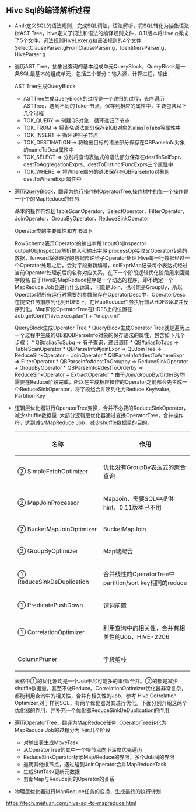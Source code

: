 ## Hive Sql的编译解析过程

* Antlr定义SQL的语法规则，完成SQL词法，语法解析，将SQL转化为抽象语法树AST Tree，hive定义了词法和语法的编译规则文件，0.11版本将Hive.g拆成了5个文件，词法规则HiveLexer.g和语法规则的4个文件SelectClauseParser.gFromClauseParser.g，IdentifiersParser.g，HiveParser.g
* 遍历AST Tree，抽象出查询的基本组成单元QueryBlock，QueryBlock是一条SQL最基本的组成单元，包括三个部分：输入源，计算过程，输出.
    
    AST Tree生成QueryBlock
    * ASTTree生成QueryBlock的过程是一个递归的过程，先序遍历ASTTree，遇到不同的Token节点，保存到相应的属性中，主要包含以下几个过程
    * TOK_QUERY => 创建QB对象，循环递归子节点
    * TOK_FROM => 将表名语法部分保存到QB对象的aliasToTabs等属性中
    * TOK_INSERT => 循环递归子节点
    * TOK_DESTINATION => 将输出目标的语法部分保存在QBParseInfo对象的nameToDest属性中
    * TOK_SELECT => 分别将查询表达式的语法部分保存在destToSelExpr、destToAggregationExprs、destToDistinctFuncExprs三个属性中
    * TOK_WHERE => 将Where部分的语法保存在QBParseInfo对象的destToWhereExpr属性中

* 遍历QueryBlock，翻译为执行操作树OperatorTree,操作树中的每一个操作是一个个的MapReduce的任务.
    
    基本的操作符包括TableScanOperator，SelectOperator，FilterOperator，JoinOperator，GroupByOperator，ReduceSinkOperator

    Operator类的主要属性和方法如下

    RowSchema表示Operator的输出字段
    InputObjInspector outputObjInspector解析输入和输出字段
    processOp接收父Operator传递的数据，forward将处理好的数据传递给子Operator处理
    Hive每一行数据经过一个Operator处理之后，会对字段重新编号，colExprMap记录每个表达式经过当前Operator处理前后的名称对应关系，在下一个阶段逻辑优化阶段用来回溯字段名
    由于Hive的MapReduce程序是一个动态的程序，即不确定一个MapReduce Job会进行什么运算，可能是Join，也可能是GroupBy，所以Operator将所有运行时需要的参数保存在OperatorDesc中，OperatorDesc在提交任务前序列化到HDFS上，在MapReduce任务执行前从HDFS读取并反序列化。Map阶段OperatorTree在HDFS上的位置在Job.getConf(“hive.exec.plan”) + “/map.xml”

    QueryBlock生成Operator Tree
        * QueryBlock生成Operator Tree就是遍历上一个过程中生成的QB和QBParseInfo对象的保存语法的属性，包含如下几个步骤：
        * QB#aliasToSubq => 有子查询，递归调用
        * QB#aliasToTabs => TableScanOperator
        * QBParseInfo#joinExpr => QBJoinTree => ReduceSinkOperator + JoinOperator
        * QBParseInfo#destToWhereExpr => FilterOperator
        * QBParseInfo#destToGroupby => ReduceSinkOperator + GroupByOperator
        * QBParseInfo#destToOrderby => ReduceSinkOperator + ExtractOperator
        * 由于Join/GroupBy/OrderBy均需要在Reduce阶段完成，所以在生成相应操作的Operator之前都会先生成一个ReduceSinkOperator，将字段组合并序列化为Reduce Key/value, Partition Key
* 逻辑层优化器进行OperatorTree变换，合并不必要的ReduceSinkOperator，减少shuffle数据量.
    大部分逻辑层优化器通过变换OperatorTree，合并操作符，达到减少MapReduce Job，减少shuffle数据量的目的。

    <table class="confluenceTable tablesorter"><thead><tr class="sortableHeader"><th class="confluenceTh sortableHeader tablesorter-headerSortUp" data-column="0"><div class="tablesorter-header-inner"><p class="p2"><span class="s1">名称</span></p></div></th><th class="confluenceTh sortableHeader" data-column="1"><div class="tablesorter-header-inner"><p class="p2"><span class="s1">作用</span></p></div></th></tr></thead><tbody class=""><tr><td class="confluenceTd"><p class="p3"><span class="s1">②&nbsp;SimpleFetchOptimizer</span></p></td><td class="confluenceTd"><p class="p4"><span class="s1">优化没有</span><span class="s3">GroupBy</span><span class="s1">表达式的聚合查询</span></p></td></tr><tr><td class="confluenceTd"><p class="p3"><span class="s1">②&nbsp;MapJoinProcessor</span></p></td><td class="confluenceTd"><p class="p3"><span class="s1">MapJoin</span><span class="s2">，需要SQL中提供</span><span class="s1">hint，0.11版本已不用</span></p></td></tr><tr><td class="confluenceTd"><p class="p3"><span class="s1">②&nbsp;BucketMapJoinOptimizer</span></p></td><td class="confluenceTd"><p class="p3"><span class="s1">BucketMapJoin</span></p></td></tr><tr><td class="confluenceTd"><p class="p3"><span class="s1">② GroupByOptimizer</span></p></td><td class="confluenceTd"><p class="p3"><span class="s1">Map</span><span class="s2">端聚合</span></p></td></tr><tr><td class="confluenceTd"><p class="p3"><span class="s1"><span>① </span>ReduceSinkDeDuplication</span></p></td><td class="confluenceTd"><p class="p3"><span class="s2">合并线性的</span><span class="s1">OperatorTree</span><span class="s2">中</span><span class="s1">partition/sort key</span><span class="s2">相同的</span><span class="s1">reduce</span></p></td></tr><tr><td class="confluenceTd"><p class="p3"><span class="s1">① PredicatePushDown</span></p></td><td class="confluenceTd"><p class="p4"><span class="s1">谓词前置</span></p></td></tr><tr><td class="confluenceTd"><p class="p3"><span class="s1"><span>① </span>CorrelationOptimizer</span></p></td><td class="confluenceTd"><p class="p4"><span class="s1">利用查询中的相关性，合并有相关性的</span><span class="s3">Job</span><span class="s1">，</span><span class="s3">HIVE-2206</span></p></td></tr><tr><td class="confluenceTd"><p class="p3"><span class="s1">ColumnPruner</span></p></td><td class="confluenceTd"><p class="p4"><span class="s1">字段剪枝</span></p></td></tr></tbody></table>

    表格中①的优化器均是一个Job干尽可能多的事情/合并。②的都是减少shuffle数据量，甚至不做Reduce。CorrelationOptimizer优化器非常复杂，都能利用查询中的相关性，合并有相关性的Job，参考 Hive Correlation Optimizer,对于样例SQL，有两个优化器对其进行优化。下面分别介绍这两个优化器的作用，并补充一个优化器ReduceSinkDeDuplication的作用

* 遍历OperatorTree，翻译为MapReduce任务.
    OperatorTree转化为MapReduce Job的过程分为下面几个阶段

    * 对输出表生成MoveTask
    * 从OperatorTree的其中一个根节点向下深度优先遍历
    * ReduceSinkOperator标示Map/Reduce的界限，多个Job间的界限
    * 遍历其他根节点，遇过碰到JoinOperator合并MapReduceTask
    * 生成StatTask更新元数据
    * 剪断Map与Reduce间的Operator的关系
* 物理层优化器进行MapReduce任务的变换，生成最终的执行计划.


https://tech.meituan.com/hive-sql-to-mapreduce.html
